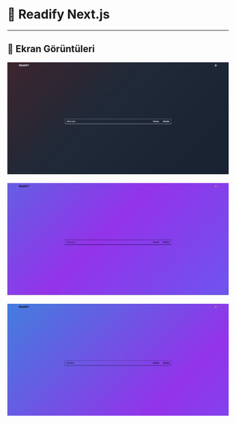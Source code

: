 # 📖 Readify Next.js

<hr>

## 📸 Ekran Görüntüleri

![1](/public/1.JPG)
&nbsp;&nbsp;
![2](/public/2.JPG)
&nbsp;&nbsp;
![3](/public/3.JPG)
